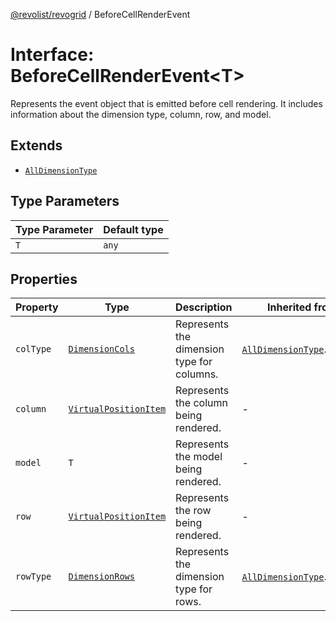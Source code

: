 [@revolist/revogrid](README.md) / BeforeCellRenderEvent

# Interface: BeforeCellRenderEvent\<T\>

Represents the event object that is emitted before cell rendering.
It includes information about the dimension type, column, row, and model.

## Extends

- [`AllDimensionType`](Interface.AllDimensionType.md)

## Type Parameters

| Type Parameter | Default type |
| ------ | ------ |
| `T` | `any` |

## Properties

| Property | Type | Description | Inherited from | Defined in |
| ------ | ------ | ------ | ------ | ------ |
| `colType` | [`DimensionCols`](TypeAlias.DimensionCols.md) | Represents the dimension type for columns. | [`AllDimensionType`](Interface.AllDimensionType.md).`colType` | [src/types/interfaces.ts:737](https://github.com/revolist/revogrid/blob/7441a116e7c14801fe05f009e2206ea7b70630f5/src/types/interfaces.ts#L737) |
| `column` | [`VirtualPositionItem`](Interface.VirtualPositionItem.md) | Represents the column being rendered. | - | [src/types/interfaces.ts:680](https://github.com/revolist/revogrid/blob/7441a116e7c14801fe05f009e2206ea7b70630f5/src/types/interfaces.ts#L680) |
| `model` | `T` | Represents the model being rendered. | - | [src/types/interfaces.ts:690](https://github.com/revolist/revogrid/blob/7441a116e7c14801fe05f009e2206ea7b70630f5/src/types/interfaces.ts#L690) |
| `row` | [`VirtualPositionItem`](Interface.VirtualPositionItem.md) | Represents the row being rendered. | - | [src/types/interfaces.ts:685](https://github.com/revolist/revogrid/blob/7441a116e7c14801fe05f009e2206ea7b70630f5/src/types/interfaces.ts#L685) |
| `rowType` | [`DimensionRows`](TypeAlias.DimensionRows.md) | Represents the dimension type for rows. | [`AllDimensionType`](Interface.AllDimensionType.md).`rowType` | [src/types/interfaces.ts:732](https://github.com/revolist/revogrid/blob/7441a116e7c14801fe05f009e2206ea7b70630f5/src/types/interfaces.ts#L732) |
